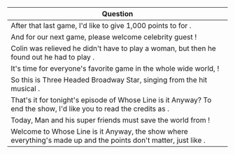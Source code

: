 Question |
--- |
After that last game, I'd like to give 1,000 points to <BLANK> for <BLANK>. |
And for our next game, please welcome celebrity guest <BLANK>! |
Colin was relieved he didn't have to play a woman, but then he found out he had to play <BLANK>. |
It's time for everyone's favorite game in the whole wide world, <BLANK>! |
So this is Three Headed Broadway Star, singing <BLANK> from the hit musical <BLANK>. |
That's it for tonight's episode of Whose Line is it Anyway? To end the show, I'd like you to read the credits as <BLANK>. |
Today, <BLANK> Man and his super friends must save the world from <BLANK>! |
Welcome to Whose Line is it Anyway, the show where everything's made up and the points don't matter, just like <BLANK>. |
